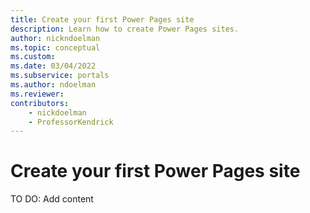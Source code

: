 ```yaml
---
title: Create your first Power Pages site
description: Learn how to create Power Pages sites.
author: nickndoelman
ms.topic: conceptual
ms.custom: 
ms.date: 03/04/2022
ms.subservice: portals
ms.author: ndoelman 
ms.reviewer: 
contributors:
    - nickdoelman
    - ProfessorKendrick
---
```


# Create your first Power Pages site

TO DO: Add content




